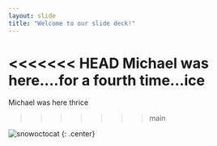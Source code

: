 ```yaml
---
layout: slide
title: "Welcome to our slide deck!"
---
```


<<<<<<< HEAD
Michael was here....for a fourth time...ice
=======
Michael was here thrice
>>>>>>> main

![snowoctocat](https://octodex.github.com/images/snowoctocat.png)
{: .center}
